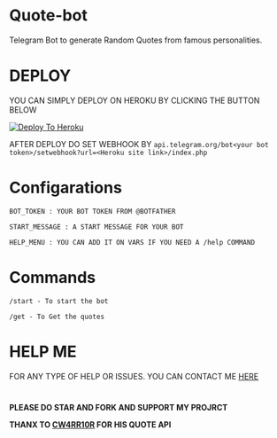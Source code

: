 # Quote-bot
Telegram Bot to generate Random Quotes from famous personalities.

# DEPLOY
YOU CAN SIMPLY DEPLOY ON HEROKU BY CLICKING THE BUTTON BELOW

[![Deploy To Heroku](https://www.herokucdn.com/deploy/button.svg)](https://heroku.com/deploy?template=https://github.com/VSPMG143/Quote-bot/tree/main)

AFTER DEPLOY DO SET WEBHOOK BY ``api.telegram.org/bot<your bot token>/setwebhook?url=<Heroku site link>/index.php``

# Configarations
``BOT_TOKEN : YOUR BOT TOKEN FROM @BOTFATHER``

``START_MESSAGE : A START MESSAGE FOR YOUR BOT``

``HELP_MENU : YOU CAN ADD IT ON VARS IF YOU NEED A /help COMMAND``

# Commands

``/start - To start the bot``

``/get - To Get the quotes``

# HELP ME
FOR ANY TYPE OF HELP OR ISSUES. YOU CAN CONTACT ME [HERE](https://telegram.me/induschats)

#

**PLEASE DO STAR AND FORK AND SUPPORT MY PROJRCT**

**THANX TO [CW4RR10R](https://github.com/CW4RR10R) FOR HIS QUOTE API**

